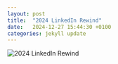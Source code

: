 ```yaml
---
layout: post
title:  "2024 LinkedIn Rewind"
date:   2024-12-27 15:44:30 +0100
categories: jekyll update
---
```

![2024 LinkedIn Rewind](/images/highlights-card.png)